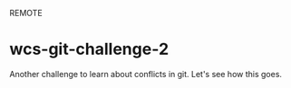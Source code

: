 REMOTE
# wcs-git-challenge-2
Another challenge to learn about conflicts in git.
Let's see how this goes.
